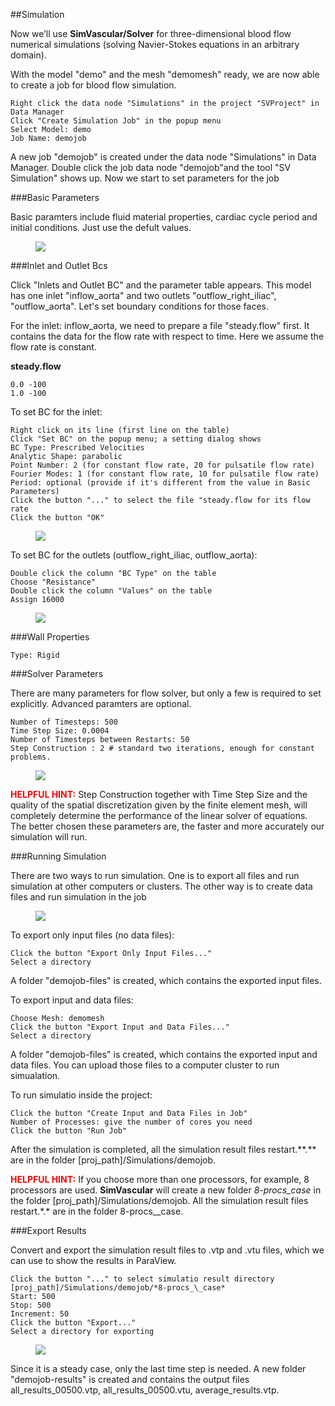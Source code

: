 ##Simulation

Now we’ll use **SimVascular/Solver** for three-dimensional blood flow numerical simulations (solving Navier-Stokes equations in an arbitrary domain). 

With the model "demo" and the mesh "demomesh" ready, we are now able to create a job for blood flow simulation.

	Right click the data node "Simulations" in the project "SVProject" in Data Manager
	Click "Create Simulation Job" in the popup menu
	Select Model: demo
	Job Name: demojob

A new job "demojob" is created under the data node "Simulations" in Data Manager. Double click the job data node "demojob"and the tool "SV Simulation" shows up. Now we start to set parameters for the job


###Basic Parameters

Basic paramters include fluid material properties, cardiac cycle period and initial conditions. Just use the defult values.

<figure>
  <img class="svImg svImgXl"  src="documentation/quickguide/imgs/basic.png"> 
  <figcaption class="svCaption" ></figcaption>
</figure>

###Inlet and Outlet Bcs

Click "Inlets and Outlet BC" and the parameter table appears. This model has one inlet "inflow\_aorta" and two outlets "outflow\_right\_iliac", "outflow\_aorta". Let's set boundary conditions for those faces.

For the inlet: inflow\_aorta, we need to prepare a file "steady.flow" first. It contains the data for the flow rate with respect to time. Here we assume the flow rate is constant.

**steady.flow**

	0.0 -100
	1.0 -100

To set BC for the inlet:

	Right click on its line (first line on the table)
	Click "Set BC" on the popup menu; a setting dialog shows
	BC Type: Prescribed Velocities
	Analytic Shape: parabolic
	Point Number: 2 (for constant flow rate, 20 for pulsatile flow rate)
	Fourier Modes: 1 (for constant flow rate, 10 for pulsatile flow rate)
	Period: optional (provide if it's different from the value in Basic Parameters)
	Click the button "..." to select the file "steady.flow for its flow rate
	Click the button "OK"

<figure>
  <img class="svImg svImgSm"  src="documentation/quickguide/imgs/inletbc.png"> 
  <figcaption class="svCaption" ></figcaption>
</figure>

To set BC for the outlets (outflow\_right\_iliac, outflow\_aorta):

	Double click the column "BC Type" on the table
	Choose "Resistance"
	Double click the column "Values" on the table
	Assign 16000

<figure>
  <img class="svImg svImgSm"  src="documentation/quickguide/imgs/outletbc.png"> 
  <figcaption class="svCaption" ></figcaption>
</figure>

###Wall Properties

	Type: Rigid


###Solver Parameters

There are many parameters for flow solver, but only a few is required to set explicitly. Advanced paramters are optional.

	Number of Timesteps: 500
	Time Step Size: 0.0004
	Number of Timesteps between Restarts: 50
	Step Construction : 2 # standard two iterations, enough for constant  problems.

<figure>
  <img class="svImg svImgMd"  src="documentation/quickguide/imgs/solverparameters.png"> 
  <figcaption class="svCaption" ></figcaption>
</figure>


<font color="red">**HELPFUL HINT:** </font> Step Construction together with Time Step Size and the quality of the spatial discretization given by the finite element mesh, will completely determine the performance of the linear solver of equations. The better chosen these parameters are, the faster and more accurately our simulation will run.

###Running Simulation

There are two ways to run simulation. One is to export all files and run simulation at other computers or clusters. The other way is to create data files and run simulation in the job

<figure>
  <img class="svImg svImgMd"  src="documentation/quickguide/imgs/runjob.png"> 
  <figcaption class="svCaption" ></figcaption>
</figure>

To export only input files (no data files):

	Click the button "Export Only Input Files..."
	Select a directory

A folder "demojob-files" is created, which contains the exported input files.

To export input and data files:

	Choose Mesh: demomesh
	Click the button "Export Input and Data Files..."
	Select a directory

A folder "demojob-files" is created, which contains the exported input and data files. You can upload those files to a computer cluster to run simualation.

To run simulatio inside the project:

	Click the button "Create Input and Data Files in Job"
	Number of Processes: give the number of cores you need
	Click the button "Run Job"

After the simulation is completed, all the simulation result files restart.**.*\* are in the folder [proj_path]/Simulations/demojob.

<font color="red">**HELPFUL HINT:** </font>  If you choose more than one processors, for example, 8 processors are used. **SimVascular** will create a new folder *8-procs\_case* in the folder [proj_path]/Simulations/demojob. All the simulation result files restart.\*.\* are in the folder 8-procs_\_case.

###Export Results

Convert and export the simulation result files to .vtp and .vtu files, which we can use to show the results in ParaView.

	Click the button "..." to select simulatio result directory [proj_path]/Simulations/demojob/*8-procs_\_case*
	Start: 500
	Stop: 500
	Increment: 50
	Click the button "Export..."
	Select a directory for exporting

<figure>
  <img class="svImg svImgMd"  src="documentation/quickguide/imgs/exportresults.png"> 
  <figcaption class="svCaption" ></figcaption>
</figure>

Since it is a steady case, only the last time step is needed. A new folder "demojob-results" is created and contains the output files all\_results\_00500.vtp, all\_results\_00500.vtu, average_results.vtp.

